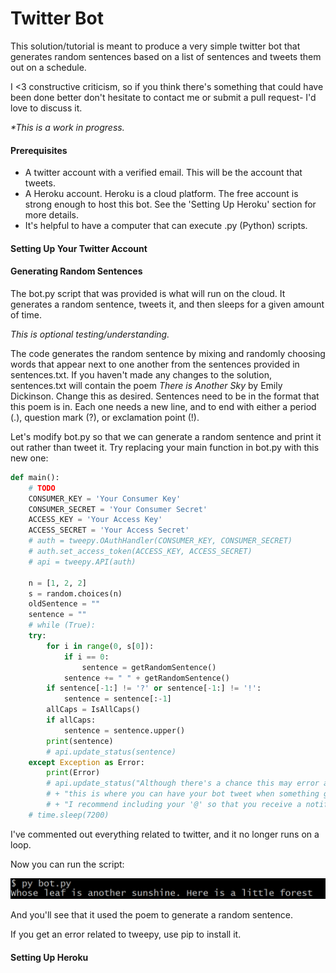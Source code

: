# Twitter Bot

This solution/tutorial is meant to produce a very simple twitter bot that generates random sentences based on a list of sentences and tweets them out on a schedule.

I <3 constructive criticism, so if you think there's something that could have been done better don't hesitate to contact me or submit a pull request- I'd love to discuss it.

<i>*This is a work in progress.</i>

#### Prerequisites

* A twitter account with a verified email. This will be the account that tweets.
* A Heroku account. Heroku is a cloud platform. The free account is strong enough to host this bot. See the 'Setting Up Heroku' section for more details.
* It's helpful to have a computer that can execute .py (Python) scripts.

#### Setting Up Your Twitter Account

#### Generating Random Sentences

The bot.py script that was provided is what will run on the cloud. It generates a random sentence, tweets it, and then sleeps for a given amount of time.

<i>This is optional testing/understanding.</i>

The code generates the random sentence by mixing and randomly choosing words that appear next to one another from the sentences provided in sentences.txt. If you haven't made any changes to the solution, sentences.txt will contain the poem <i>There is Another Sky</i> by Emily Dickinson. Change this as desired. Sentences need to be in the format that this poem is in. Each one needs a new line, and to end with either a period (.), question mark (?), or exclamation point (!).

Let's modify bot.py so that we can generate a random sentence and print it out rather than tweet it. Try replacing your main function in bot.py with this new one:

```python
def main():
    # TODO
    CONSUMER_KEY = 'Your Consumer Key'
    CONSUMER_SECRET = 'Your Consumer Secret'
    ACCESS_KEY = 'Your Access Key'
    ACCESS_SECRET = 'Your Access Secret'
    # auth = tweepy.OAuthHandler(CONSUMER_KEY, CONSUMER_SECRET)
    # auth.set_access_token(ACCESS_KEY, ACCESS_SECRET)
    # api = tweepy.API(auth)

    n = [1, 2, 2]
    s = random.choices(n)
    oldSentence = ""
    sentence = ""
    # while (True):
    try:
        for i in range(0, s[0]):
            if i == 0:
                sentence = getRandomSentence()
            sentence += " " + getRandomSentence()
        if sentence[-1:] != '?' or sentence[-1:] != '!':
            sentence = sentence[:-1]
        allCaps = IsAllCaps()
        if allCaps:
            sentence = sentence.upper()
        print(sentence)
        # api.update_status(sentence)
    except Exception as Error:
        print(Error)
        # api.update_status("Although there's a chance this may error as well, 
        # + "this is where you can have your bot tweet when something goes wrong. 
        # + "I recommend including your '@' so that you receive a notification.")
    # time.sleep(7200)
```

I've commented out everything related to twitter, and it no longer runs on a loop.

Now you can run the script:

![](/readme_pictures/testrun.PNG)

And you'll see that it used the poem to generate a random sentence. 

If you get an error related to tweepy, use pip to install it.

#### Setting Up Heroku